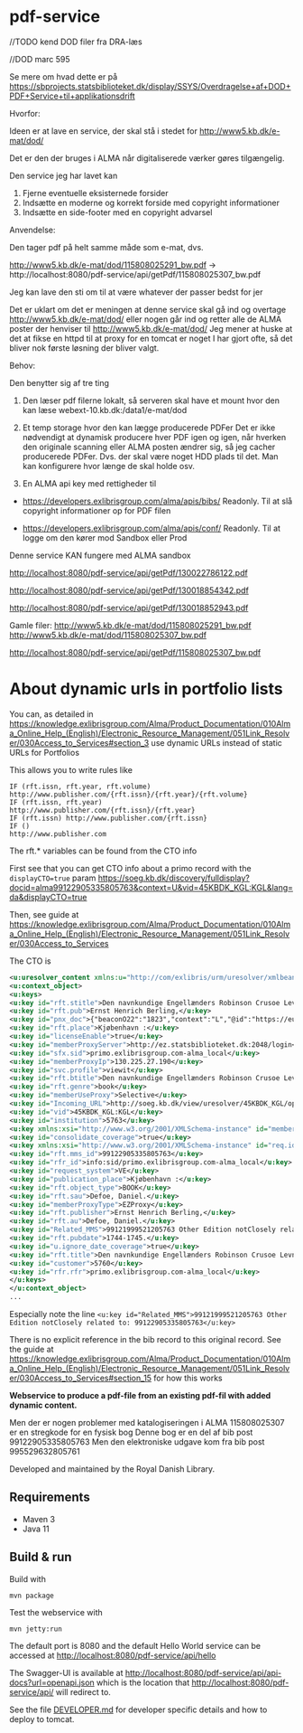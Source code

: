 # pdf-service

//TODO kend DOD filer fra DRA-læs

//DOD marc 595



Se mere om hvad dette er på
<https://sbprojects.statsbiblioteket.dk/display/SSYS/Overdragelse+af+DOD+PDF+Service+til+applikationsdrift>

Hvorfor:

Ideen er at lave en service, der skal stå i stedet for http://www5.kb.dk/e-mat/dod/

Det er den der bruges i ALMA når digitaliserede værker gøres tilgængelig.

Den service jeg har lavet kan

1. Fjerne eventuelle eksisternede forsider
2. Indsætte en moderne og korrekt forside med copyright informationer
3. Indsætte en side-footer med en copyright advarsel


Anvendelse:

Den tager pdf på helt samme måde som e-mat, dvs.

http://www5.kb.dk/e-mat/dod/115808025291_bw.pdf
->
http://localhost:8080/pdf-service/api/getPdf/115808025307_bw.pdf

Jeg kan lave den sti om til at være whatever der passer bedst for jer


Det er uklart om det er meningen at denne service skal gå ind og overtage http://www5.kb.dk/e-mat/dod/ eller nogen går ind og retter alle de ALMA poster der henviser til http://www5.kb.dk/e-mat/dod/
Jeg mener at huske at det at fikse en httpd til at proxy for en tomcat er noget I har gjort ofte, så det bliver nok første løsning der bliver valgt.


Behov:

Den benytter sig af tre ting

1. Den læser pdf filerne lokalt, så serveren skal have et mount hvor den kan læse
   webext-10.kb.dk:/data1/e-mat/dod

2. Et temp storage hvor den kan lægge producerede PDFer
   Det er ikke nødvendigt at dynamisk producere hver PDF igen og igen, når hverken den originale scanning eller ALMA posten ændrer sig, så jeg cacher producerede PDFer. Dvs. der skal være noget HDD plads til det.
   Man kan konfigurere hvor længe de skal holde osv.

3. En ALMA api key med rettigheder til
* https://developers.exlibrisgroup.com/alma/apis/bibs/
  Readonly. Til at slå copyright informationer op for PDF filen

* https://developers.exlibrisgroup.com/alma/apis/conf/
  Readonly. Til at logge om den kører mod Sandbox eller Prod

Denne service KAN fungere med ALMA sandbox









<http://localhost:8080/pdf-service/api/getPdf/130022786122.pdf>

<http://localhost:8080/pdf-service/api/getPdf/130018854342.pdf>

<http://localhost:8080/pdf-service/api/getPdf/130018852943.pdf>


Gamle filer: 
<http://www5.kb.dk/e-mat/dod/115808025291_bw.pdf>
<http://www5.kb.dk/e-mat/dod/115808025307_bw.pdf>

<http://localhost:8080/pdf-service/api/getPdf/115808025307_bw.pdf>



# About dynamic urls in portfolio lists

You can, as detailed in <https://knowledge.exlibrisgroup.com/Alma/Product_Documentation/010Alma_Online_Help_(English)/Electronic_Resource_Management/051Link_Resolver/030Access_to_Services#section_3>
use dynamic URLs instead of static URLs for Portfolios

This allows you to write rules like
```
IF (rft.issn, rft.year, rft.volume)
http://www.publisher.com/{rft.issn}/{rft.year}/{rft.volume}
IF (rft.issn, rft.year)
http://www.publisher.com/{rft.issn}/{rft.year}
IF (rft.issn) http://www.publisher.com/{rft.issn}
IF ()
http://www.publisher.com
```

The rft.* variables can be found from the CTO info

First see that you can get CTO info about a primo record with the `displayCTO=true` param
<https://soeg.kb.dk/discovery/fulldisplay?docid=alma99122905335805763&context=U&vid=45KBDK_KGL:KGL&lang=da&displayCTO=true>

Then, see guide at 
<https://knowledge.exlibrisgroup.com/Alma/Product_Documentation/010Alma_Online_Help_(English)/Electronic_Resource_Management/051Link_Resolver/030Access_to_Services>

The CTO is 
```xml
<u:uresolver_content xmlns:u="http://com/exlibris/urm/uresolver/xmlbeans/u">
<u:context_object>
<u:keys>
<u:key id="rft.stitle">Den navnkundige Engellænders Robinson Crusoe Levnet og meget selsomme Skiebne /</u:key>
<u:key id="rft.pub">Ernst Henrich Berling,</u:key>
<u:key id="pnx_doc">{"beaconO22":"1823","context":"L","@id":"https://eu01.alma.exlibrisgroup.com/primaws/rest/pub/pnxs/L/99122905335805763","adaptor":"Local Search Engine","pnx":{"display":{"source":["Alma"],"type":["book"],"language":["dan"],"title":["Den navnkundige Engellænders Robinson Crusoe Levnet og meget selsomme Skiebne "],"subject":["Literatur Romaner og Fortællinger"],"format":["1-2 i 2 bd. : ill."],"creationdate":["1744-1745"],"lds41":["digitaliseret"],"lds25":["1. Især da han i 28 Aar levede paa en øde og u-bebygget Øe ved Gabet af den store Strøm Oroonoko paa den Amerikanske Kust ....","2. Som indeholder mange underlige Hændelser, saavel paa hans Reyse tilbage til hans Øe, som paa andre nye Reyser ... fordansket, og prydet med mange smukke Figurer."],"creator":[" Daniel Defoe$$QDefoe Daniel"],"publisher":["Kjøbenhavn : Ernst Henrich Berling"],"description":["[Dan. Defoe] ; oversat i det Danske Sprog, og ziiret med smukke Figurer.","<a target=\"_blank\" href=\"http://images.kb.dk/bibliotheca_danica/bind 40244.jpg\">Citation/Reference - Beskrevet i: Bibliotheca Danica</a>"],"mms":["99122905335805763"],"contents":["1. Især da han i 28 Aar levede paa en øde og u-bebygget Øe ved Gabet af den store Strøm Oroonoko paa den Amerikanske Kust ....","2. Som indeholder mange underlige Hændelser, saavel paa hans Reyse tilbage til hans Øe, som paa andre nye Reyser ... fordansket, og prydet med mange smukke Figurer."],"relation":["$$Cedition$$VDen navnkundige Engellænders Robinson Crusoe Levnet og meget selsomme Skiebne /$$Z99121999521205763"],"place":["Kjøbenhavn :"],"version":["0"],"lds02":["58,-55$$Q58,-55"],"lds10":["KBD","DOD","kbd"],"lds24":["KBD","DOD","kbd"],"lds27":["$$Tdigitaliseret$$"]},"control":{"sourcerecordid":["99122905335805763"],"recordid":["alma99122905335805763"],"sourceid":"alma","originalsourceid":["002162394-KGL01"],"sourcesystem":["ILS"],"sourceformat":["MARC21"],"score":["0.35355338"],"isDedup":false},"addata":{"aulast":["Defoe"],"aufirst":["Daniel."],"auinit":["D"],"au":["Defoe, Daniel."],"date":["1744 - 1745","1744-1745"],"cop":["Kjøbenhavn"],"pub":["Ernst Henrich Berling"],"oclcid":["x481956432","(dk-810010)002162394kgl01"],"format":["book"],"genre":["book"],"ristype":["BOOK"],"btitle":["Den navnkundige Engellænders Robinson Crusoe Levnet og meget selsomme Skiebne /"]},"sort":{"title":["navnkundige Engellænders Robinson Crusoe Levnet og meget selsomme Skiebne / [Dan. Defoe] ; oversat i det Danske Sprog, og ziiret med smukke Figurer."],"author":["Defoe, Daniel."],"creationdate":["1744"]},"facets":{"frbrtype":["6"]}},"delivery":{"bestlocation":{"isValidUser":true,"organization":"45KBDK_KGL","libraryCode":"KBL","availabilityStatus":"available","subLocation":"Læsesalslån (skal bestilles)","subLocationCode":"KLDA_LFDA","mainLocation":"Nationalbiblioteket ","callNumber":"58,-55 8° 02529","callNumberType":"#","holdingURL":"OVP","adaptorid":"ALMA_01","ilsApiId":"99122905335805763","holdId":"222070815490005763","holKey":"HoldingResultKey [mid=222070815490005763, libraryId=439545770005763, locationCode=KLDA_LFDA, callNumber=58,-55 8° 02529]","matchForHoldings":[{"matchOn":"MainLocation","holdingRecord":"852##b"}],"stackMapUrl":"","relatedTitle":null,"yearFilter":null,"volumeFilter":null,"singleUnavailableItemProcessType":null,"boundWith":false,"@id":"_:0","pendingRender":false},"holding":[{"isValidUser":true,"organization":"45KBDK_KGL","libraryCode":"KBL","availabilityStatus":"available","subLocation":"Læsesalslån (skal bestilles)","subLocationCode":"KLDA_LFDA","mainLocation":"Nationalbiblioteket ","callNumber":"58,-55 8° 02529","callNumberType":"#","holdingURL":"OVP","adaptorid":"ALMA_01","ilsApiId":"99122905335805763","holdId":"222070815490005763","holKey":"HoldingResultKey [mid=222070815490005763, libraryId=439545770005763, locationCode=KLDA_LFDA, callNumber=58,-55 8° 02529]","matchForHoldings":[{"matchOn":"MainLocation","holdingRecord":"852##b"}],"stackMapUrl":"","relatedTitle":null,"yearFilter":null,"volumeFilter":null,"singleUnavailableItemProcessType":null,"boundWith":false,"@id":"_:0"}],"electronicServices":null,"filteredByGroupServices":null,"quickAccessService":null,"deliveryCategory":["Alma-P"],"serviceMode":["ovp"],"availability":["available_in_library"],"availabilityLinks":["detailsgetit1"],"availabilityLinksUrl":[],"displayedAvailability":null,"displayLocation":true,"additionalLocations":false,"physicalItemTextCodes":null,"feDisplayOtherLocations":false,"almaInstitutionsList":[],"recordInstitutionCode":null,"recordOwner":"45KBDK_NETWORK","hasFilteredServices":null,"digitalAuxiliaryMode":false,"hideResourceSharing":false,"sharedDigitalCandidates":null,"consolidatedCoverage":null,"electronicContextObjectId":null,"GetIt1":[{"category":"Alma-P","links":[{"isLinktoOnline":false,"getItTabText":"service_getit","adaptorid":"ALMA_01","ilsApiId":"99122905335805763","link":"OVP","inst4opac":"45KBDK_KGL","displayText":null,"@id":"_:0"}]}],"physicalServiceId":null,"link":[{"@id":":_0","linkType":"thumbnail","linkURL":"https://proxy-eu.hosted.exlibrisgroup.com/exl_rewrite/books.google.com/books?bibkeys=ISBN:,OCLC:,LCCN:&jscmd=viewapi&callback=updateGBSCover","displayLabel":"thumbnail"}],"hasD":null,"origAvailability":["available_in_library"]},"enrichment":{"virtualBrowseObject":{"isVirtualBrowseEnabled":true,"callNumber":"58,-55 8° 02529","callNumberBrowseField":"#"}},"cameFrom":"full"}</u:key>
<u:key id="rft.place">Kjøbenhavn :</u:key>
<u:key id="licenseEnable">true</u:key>
<u:key id="memberProxyServer">http://ez.statsbiblioteket.dk:2048/login</u:key>
<u:key id="sfx.sid">primo.exlibrisgroup.com-alma_local</u:key>
<u:key id="memberProxyIp">130.225.27.190</u:key>
<u:key id="svc.profile">viewit</u:key>
<u:key id="rft.btitle">Den navnkundige Engellænders Robinson Crusoe Levnet og meget selsomme Skiebne /</u:key>
<u:key id="rft.genre">book</u:key>
<u:key id="memberUseProxy">Selective</u:key>
<u:key id="Incoming_URL">http://soeg.kb.dk/view/uresolver/45KBDK_KGL/openurl?vid=45KBDK_KGL:KGL&rft.mms_id=99122905335805763&rfr_id=info:sid/primo.exlibrisgroup.com-alma_local&u.ignore_date_coverage=true&consolidate_coverage=true&request_system=VE</u:key>
<u:key id="vid">45KBDK_KGL:KGL</u:key>
<u:key id="institution">5763</u:key>
<u:key xmlns:xsi="http://www.w3.org/2001/XMLSchema-instance" id="memberProxySalt" xsi:nil="true"/>Updated ChangeLog.md
<u:key id="consolidate_coverage">true</u:key>
<u:key xmlns:xsi="http://www.w3.org/2001/XMLSchema-instance" id="req.id" xsi:nil="true"/>
<u:key id="rft.mms_id">99122905335805763</u:key>
<u:key id="rfr_id">info:sid/primo.exlibrisgroup.com-alma_local</u:key>
<u:key id="request_system">VE</u:key>
<u:key id="publication_place">Kjøbenhavn :</u:key>
<u:key id="rft.object_type">BOOK</u:key>
<u:key id="rft.sau">Defoe, Daniel.</u:key>
<u:key id="memberProxyType">EZProxy</u:key>
<u:key id="rft.publisher">Ernst Henrich Berling,</u:key>
<u:key id="rft.au">Defoe, Daniel.</u:key>
<u:key id="Related_MMS">99121999521205763 Other Edition notClosely related to: 99122905335805763</u:key>
<u:key id="rft.pubdate">1744-1745.</u:key>
<u:key id="u.ignore_date_coverage">true</u:key>
<u:key id="rft.title">Den navnkundige Engellænders Robinson Crusoe Levnet og meget selsomme Skiebne /</u:key>
<u:key id="customer">5760</u:key>
<u:key id="rfr.rfr">primo.exlibrisgroup.com-alma_local</u:key>
</u:keys>
</u:context_object>
...
```

Especially note the line `<u:key id="Related_MMS">99121999521205763 Other Edition notClosely related to: 99122905335805763</u:key>`

There is no explicit reference in the bib record to this original record.
See the guide at
<https://knowledge.exlibrisgroup.com/Alma/Product_Documentation/010Alma_Online_Help_(English)/Electronic_Resource_Management/051Link_Resolver/030Access_to_Services#section_15>
for how this works


**Webservice to produce a pdf-file from an existing pdf-fil with added dynamic content.**




Men der er nogen problemer med katalogiseringen i ALMA
115808025307 er en stregkode for en fysisk bog
Denne bog er en del af bib post 99122905335805763
Men den elektroniske udgave kom fra bib post 995529632805761

Developed and maintained by the Royal Danish Library.

## Requirements

* Maven 3                                  
* Java 11

## Build & run

Build with
``` 
mvn package
```

Test the webservice with
```
mvn jetty:run
```

The default port is 8080 and the default Hello World service can be accessed at
<http://localhost:8080/pdf-service/api/hello>

The Swagger-UI is available at <http://localhost:8080/pdf-service/api/api-docs?url=openapi.json>
which is the location that <http://localhost:8080/pdf-service/api/> will redirect to.

See the file [DEVELOPER.md](DEVELOPER.md) for developer specific details and how to deploy to tomcat.
